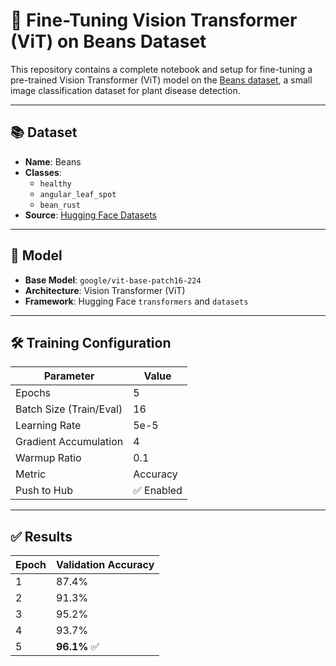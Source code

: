 # 🌿 Fine-Tuning Vision Transformer (ViT) on Beans Dataset

This repository contains a complete notebook and setup for fine-tuning a pre-trained Vision Transformer (ViT) model on the [Beans dataset](https://huggingface.co/datasets/beans), a small image classification dataset for plant disease detection.

---

## 📚 Dataset

- **Name**: Beans
- **Classes**: 
  - `healthy`
  - `angular_leaf_spot`
  - `bean_rust`
- **Source**: [Hugging Face Datasets](https://huggingface.co/datasets/beans)

---

## 🧠 Model

- **Base Model**: `google/vit-base-patch16-224`
- **Architecture**: Vision Transformer (ViT)
- **Framework**: Hugging Face `transformers` and `datasets`

---

## 🛠 Training Configuration

| Parameter                  | Value                  |
|---------------------------|------------------------|
| Epochs                    | 5                      |
| Batch Size (Train/Eval)   | 16                     |
| Learning Rate             | 5e-5                   |
| Gradient Accumulation     | 4                      |
| Warmup Ratio              | 0.1                    |
| Metric                    | Accuracy               |
| Push to Hub               | ✅ Enabled             |

---

## ✅ Results

| Epoch | Validation Accuracy |
|-------|----------------------|
| 1     | 87.4%               |
| 2     | 91.3%               |
| 3     | 95.2%               |
| 4     | 93.7%               |
| 5     | **96.1%** ✅        |

